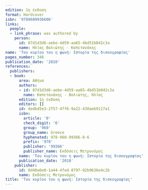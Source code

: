 ```yaml
---
edition: 1η έκδοση
format: Hardcover
isbn: '9789609936606'
links:
  people:
  - link_phrase: was authored by
    person:
      id: 87d1d3d6-aebe-4d59-aa65-4bd51b042c3a
      name: Ηλίας Βολιώτης - Καπετανάκης
name: 'Του κυρίου του η φωνή: Ιστορία της δισκογραφίας'
pages_number: 346
publication_date: '2010'
references:
  publishers:
  - book:
      area: Αθήνα
      authors:
      - id: 87d1d3d6-aebe-4d59-aa65-4bd51b042c3a
        name: Καπετανάκης - Βολιώτης, Ηλίας
      edition: 1η έκδοση
      editors: []
      id: dedbd5e3-2f57-4ff6-9a22-430aeb9117a1
      isbn:
        article: '0'
        check_digit: '6'
        group: '960'
        group_name: Greece
        hyphenated: 978-960-99366-0-6
        prefix: '978'
        publisher: '99366'
        publisher_name: Εκδόσεις Μετρονόμος
      name: 'Του κυρίου του η φωνή: Ιστορία της δισκογραφίας'
      publication_date: '2010'
    publisher:
      id: 0d40a6e0-1a44-4fed-8797-92b9636e4c2b
      name: Εκδόσεις Μετρονόμος
title: 'Του κυρίου του η φωνή: Ιστορία της δισκογραφίας'
---
```


